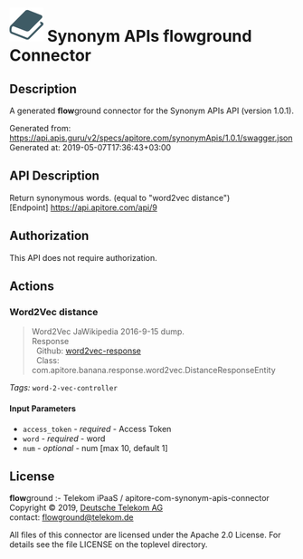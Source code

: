 # ![LOGO](logo.png) Synonym APIs **flow**ground Connector

## Description

A generated **flow**ground connector for the Synonym APIs API (version 1.0.1).

Generated from: https://api.apis.guru/v2/specs/apitore.com/synonymApis/1.0.1/swagger.json<br/>
Generated at: 2019-05-07T17:36:43+03:00

## API Description

Return synonymous words. (equal to "word2vec distance")<BR />[Endpoint] https://api.apitore.com/api/9

## Authorization

This API does not require authorization.

## Actions

### Word2Vec distance

> Word2Vec JaWikipedia 2016-9-15 dump.<BR />Response<BR />&nbsp; Github: <a href="https://github.com/keigohtr/apitore-response-parent/tree/master/word2vec-response">word2vec-response</a><BR />&nbsp; Class: com.apitore.banana.response.word2vec.DistanceResponseEntity<BR />

*Tags:* `word-2-vec-controller`

#### Input Parameters
* `access_token` - _required_ - Access Token
* `word` - _required_ - word
* `num` - _optional_ - num [max 10, default 1]

## License

**flow**ground :- Telekom iPaaS / apitore-com-synonym-apis-connector<br/>
Copyright © 2019, [Deutsche Telekom AG](https://www.telekom.de)<br/>
contact: flowground@telekom.de

All files of this connector are licensed under the Apache 2.0 License. For details
see the file LICENSE on the toplevel directory.
